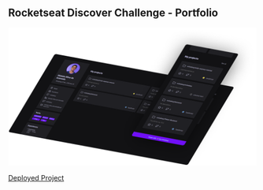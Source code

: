 ## Rocketseat Discover Challenge - Portfolio

![preview](./preview.png)

<a href="https://portfolio-jet-two.vercel.app/" target="_blank">Deployed Project</a>
